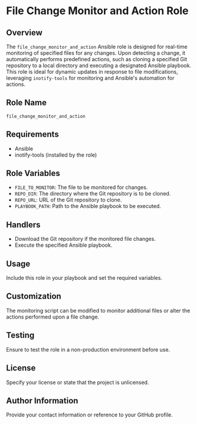 # File Change Monitor and Action Role

## Overview
The `file_change_monitor_and_action` Ansible role is designed for real-time monitoring of specified files for any changes. Upon detecting a change, it automatically performs predefined actions, such as cloning a specified Git repository to a local directory and executing a designated Ansible playbook. This role is ideal for dynamic updates in response to file modifications, leveraging `inotify-tools` for monitoring and Ansible's automation for actions.

## Role Name
`file_change_monitor_and_action`

## Requirements
- Ansible
- inotify-tools (installed by the role)

## Role Variables
- `FILE_TO_MONITOR`: The file to be monitored for changes.
- `REPO_DIR`: The directory where the Git repository is to be cloned.
- `REPO_URL`: URL of the Git repository to clone.
- `PLAYBOOK_PATH`: Path to the Ansible playbook to be executed.

## Handlers
- Download the Git repository if the monitored file changes.
- Execute the specified Ansible playbook.

## Usage
Include this role in your playbook and set the required variables.

## Customization
The monitoring script can be modified to monitor additional files or alter the actions performed upon a file change.

## Testing
Ensure to test the role in a non-production environment before use.

## License
Specify your license or state that the project is unlicensed.

## Author Information
Provide your contact information or reference to your GitHub profile.
